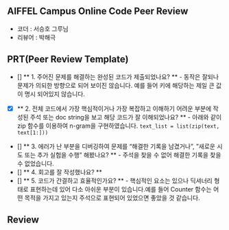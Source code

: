 ## AIFFEL Campus Online Code Peer Review

- 코더 : 서승호 그루님
- 리뷰어 : 박해극

## PRT(Peer Review Template)

- []  ** 1. 주어진 문제를 해결하는 완성된 코드가 제출되었나요? **
            - 동작은 잘되나 문제가 의되한 방향으로 되어 보이진 않습니다. 예를 들어 키에 해당하는 제일 큰 값이 명시 되어있지 않습니다.      
- [X]  ** 2. 전체 코드에서 가장 핵심적이거나 가장 복잡하고 이해하기 어려운 부분에 작성된 주석 또는 doc string을 보고 해당 코드가 잘 이해되었나요? **
            - 아래와 같이 zip 함수를 이용하여 n-gram을 구현하였습니다.
            ```text_list = list(zip(text, text[1:]))```  
- []  ** 3. 에러가 난 부분을 디버깅하여 문제를 “해결한 기록을 남겼거나”, ”새로운 시도 또는 추가 실험을 수행” 해봤나요? ** 
            - 주석을 찾을 수 없어 해결한 기록을 찾을 수 없었습니다.
- []  ** 4. 회고를 잘 작성했나요? **    
- []  ** 5. 코드가 간결하고 효율적인가요? **
            - 핵심적인 요소는 있으나 딕셔너리 형태로 표현하는데 있어 다소 아쉬운 부분이 있습니다.예를 들어 Counter 함수는 어떤 목적을 가지고 있는지 주석으로 표현되어 있었으면 좋았을 것 같습니다.

## Review
